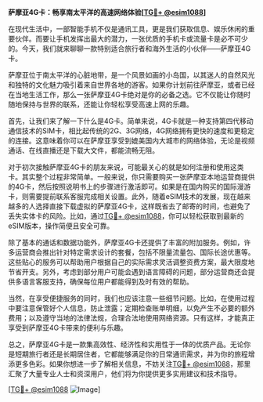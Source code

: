 **萨摩亚4G卡：畅享南太平洋的高速网络体验[[TG💪+ @esim1088](https://t.me/s/esim1088)]**

在现代生活中，一部智能手机不仅是通讯工具，更是我们获取信息、娱乐休闲的重要伙伴。而要让手机发挥出最大的潜力，一张优质的手机卡或流量卡是必不可少的。今天，我们就来聊聊一款特别适合旅行者和海外生活的小伙伴——萨摩亚4G卡。

萨摩亚位于南太平洋的心脏地带，是一个风景如画的小岛国，以其迷人的自然风光和独特的文化魅力吸引着来自世界各地的游客。如果你计划前往萨摩亚，或者已经在当地生活工作，那么一张萨摩亚4G卡绝对是你的必备之选。它不仅能让你随时随地保持与世界的联系，还能让你轻松享受高速上网的乐趣。

首先，让我们来了解一下什么是4G卡。简单来说，4G卡就是一种支持第四代移动通信技术的SIM卡，相比起传统的2G、3G网络，4G网络拥有更快的速度和更稳定的连接。这意味着你可以在萨摩亚享受到媲美国内大城市的网络体验，无论是视频通话、在线直播还是下载大文件，都能流畅无阻。

对于初次接触萨摩亚4G卡的朋友来说，可能最关心的就是如何注册和使用这类卡。其实整个过程非常简单。一般来说，你只需要购买一张萨摩亚本地运营商提供的4G卡，然后按照说明书上的步骤进行激活即可。如果是在国内购买的国际漫游卡，则需要提前联系客服完成相关设置。此外，随着eSIM技术的发展，现在越来越多的人选择直接下载虚拟的萨摩亚4G卡，这样既省去了邮寄的时间，也避免了丢失实体卡的风险。比如，通过[TG💪+ @esim1088](https://t.me/s/esim1088)，你可以轻松获取到最新的eSIM版本，操作简便且安全可靠。

除了基本的通话和数据功能外，萨摩亚4G卡还提供了丰富的附加服务。例如，许多运营商会推出针对特定需求设计的套餐，包括不限量流量包、国际长途优惠等。这些贴心的服务可以帮助用户根据自己的实际需求灵活调整资费方案，最大限度地节省开支。另外，考虑到部分用户可能会遇到语言障碍的问题，部分运营商还会提供多语言客服支持，确保每位用户都能得到及时有效的帮助。

当然，在享受便捷服务的同时，我们也应该注意一些细节问题。比如，在使用过程中要注意保管好个人信息，防止泄露；定期检查账单明细，以免产生不必要的额外费用；以及遵守当地的法律法规，合理合法地使用网络资源。只有这样，才能真正享受到萨摩亚4G卡带来的便利与乐趣。

总之，萨摩亚4G卡是一款集高效性、经济性和实用性于一体的优质产品。无论你是短期旅行者还是长期居住者，它都能够满足你的日常通讯需求，并为你的旅程增添更多色彩。如果你想进一步了解相关信息，不妨关注[TG💪+ @esim1088](https://t.me/s/esim1088)，那里汇聚了大量专业人士和资深用户，他们将为你提供更多实用建议和技术指导。

[[TG💪+ @esim1088](https://t.me/s/esim1088) ![Image](https://i.postimg.cc/4NQfJmqS/Snipaste-2025-05-13-00-14-12.png)]